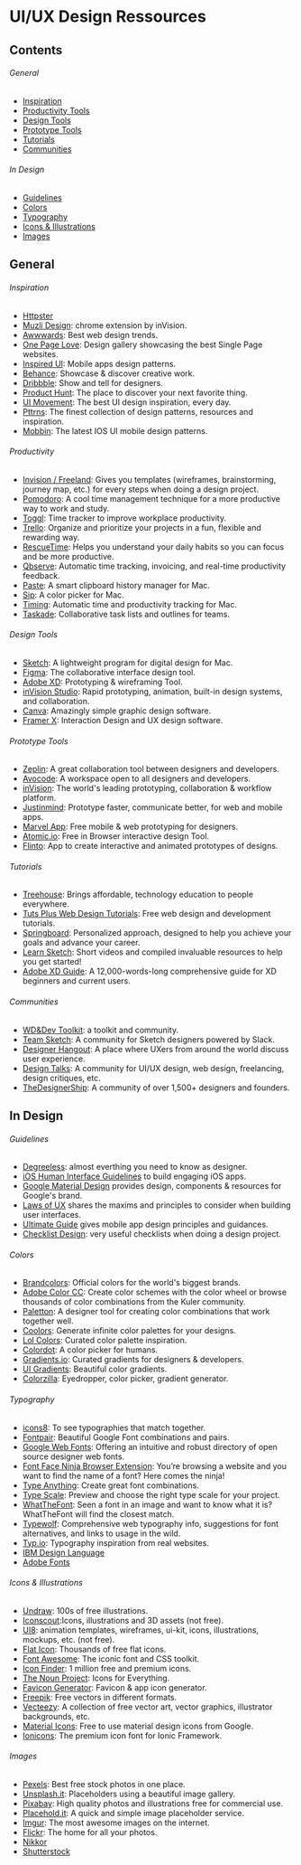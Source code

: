 # UI/UX Design Ressources

## Contents

###### General

- [Inspiration](#inspiration)
- [Productivity Tools](#productivity-tools)
- [Design Tools](#design-tools)
- [Prototype Tools](#prototype-tools)
- [Tutorials](#tutorials)
- [Communities](#communities)

###### In Design

- [Guidelines](#guidelines)
- [Colors](#colors)
- [Typography](#typography)
- [Icons & Illustrations](#icons-&-Illustrations)
- [Images](#images)

## General

###### Inspiration

- [Httpster](https://httpster.net/2020/nov/)
- [Muzli Design](https://httpster.net/2020/nov/): chrome extension by inVision.
- [Awwwards](http://awwwards.com): Best web design trends.
- [One Page Love](http://onepagelove.com): Design gallery showcasing the best Single Page websites.
- [Inspired UI](http://inspired-ui.com/): Mobile apps design patterns.
- [Behance](http://behance.net): Showcase & discover creative work.
- [Dribbble](http://dribbble.com): Show and tell for designers.
- [Product Hunt](http://producthunt.com): The place to discover your next favorite thing.
- [UI Movement](https://uimovement.com): The best UI design inspiration, every day.
- [Pttrns](http://pttrns.com/): The finest collection of design patterns, resources and inspiration.
- [Mobbin](https://mobbin.design/): The latest IOS UI mobile design patterns.

###### Productivity

- [Invision / Freeland](https://www.invisionapp.com/freehand/templates/role/designer): Gives you templates (wireframes, brainstorming, journey map, etc.) for every steps when doing a design project.
- [Pomodoro](http://tomato-timer.com): A cool time management technique for a more productive way to work and study.
- [Toggl](http://toggl.com): Time tracker to improve workplace productivity.
- [Trello](http://trello.com): Organize and prioritize your projects in a fun, flexible and rewarding way.
- [RescueTime](https://www.rescuetime.com): Helps you understand your daily habits so you can focus and be more productive.
- [Qbserve](https://qotoqot.com/qbserve/): Automatic time tracking, invoicing, and real-time productivity feedback.
- [Paste](http://pasteapp.me/): A smart clipboard history manager for Mac.
- [Sip](http://sipapp.io/): A color picker for Mac.
- [Timing](https://timingapp.com/): Automatic time and productivity tracking for Mac.
- [Taskade](https://taskade.com/): Collaborative task lists and outlines for teams.

###### Design Tools

- [Sketch](http://sketchapp.com): A lightweight program for digital design for Mac.
- [Figma](http://figma.com): The collaborative interface design tool.
- [Adobe XD](https://www.adobe.com/products/experience-design.html): Prototyping & wireframing Tool.
- [inVision Studio](https://www.invisionapp.com/studio): Rapid prototyping, animation, built-in design systems, and collaboration.
- [Canva](http://canva.com): Amazingly simple graphic design software.
- [Framer X](https://framer.com/): Interaction Design and UX design software.

###### Prototype Tools

- [Zeplin](https://zeplin.io/): A great collaboration tool between designers and developers.
- [Avocode](https://avocode.com/): A workspace open to all designers and developers.
- [inVision](https://www.invisionapp.com/): The world's leading prototyping, collaboration & workflow platform.
- [Justinmind](http://justinmind.com): Prototype faster, communicate better, for web and mobile apps.
- [Marvel App](https://marvelapp.com/): Free mobile & web prototyping for designers.
- [Atomic.io](https://atomic.io/): Free in Browser interactive design Tool.
- [Flinto](https://www.flinto.com/): App to create interactive and animated prototypes of designs.

###### Tutorials

- [Treehouse](https://teamtreehouse.com/tracks/web-design): Brings affordable, technology education to people everywhere.
- [Tuts Plus Web Design Tutorials](http://webdesign.tutsplus.com/): Free web design and development tutorials.
- [Springboard](https://www.springboard.com): Personalized approach, designed to help you achieve your goals and advance your career.
- [Learn Sketch](https://www.sketchapp.com/learn/): Short videos and compiled invaluable resources to help you get started!
- [Adobe XD Guide](https://www.xdguru.com/adobe-xd-guide/): A 12,000-words-long comprehensive guide for XD beginners and current users.

###### Communities

- [WD&Dev Toolkit](https://toolkit.webwide.io/): a toolkit and community.
- [Team Sketch](http://teamsketch.io): A community for Sketch designers powered by Slack.
- [Designer Hangout](https://www.designerhangout.co): A place where UXers from around the world discuss user experience.
- [Design Talks](https://docs.google.com/forms/d/e/1FAIpQLSeKT_LC8kKTzJ4JjmgVQVpfl24i1qBkjJ7TYyQcNHL7fBQkYQ/viewform?c=0&w=1): A community for UI/UX design, web design, freelancing, design critiques, etc.
- [TheDesignerShip](http://thedesignership.com/): A community of over 1,500+ designers and founders.

## In Design

###### Guidelines

- [Degreeless](https://www.degreeless.design/): almost everthing you need to know as designer.
- [iOS Human Interface Guidelines](https://developer.apple.com/ios/human-interface-guidelines/) to build engaging iOS apps.
- [Google Material Design](https://material.google.com/) provides design, components & resources for Google's brand.
- [Laws of UX](https://lawsofux.com/) shares the maxims and principles to consider when building user interfaces.
- [Ultimate Guide](https://www.moveoapps.com/ultimate-guide-to-mobile-app-design-principles) gives mobile app design principles and guidances.
- [Checklist Design](https://www.checklist.design/): very useful checklists when doing a design project.

###### Colors

- [Brandcolors](https://brandcolors.net/): Official colors for the world's biggest brands.
- [Adobe Color CC](https://color.adobe.com/): Create color schemes with the color wheel or browse thousands of color combinations from the Kuler community.
- [Paletton](http://paletton.com): A designer tool for creating color combinations that work together well.
- [Coolors](https://coolors.co/): Generate infinite color palettes for your designs.
- [Lol Colors](http://www.lolcolors.com/): Curated color palette inspiration.
- [Colordot](https://color.hailpixel.com/): A color picker for humans.
- [Gradients.io](http://www.gradients.io/): Curated gradients for designers & developers.
- [UI Gradients](http://uigradients.com/): Beautiful color gradients.
- [Colorzilla](http://colorzilla.com): Eyedropper, color picker, gradient generator.

###### Typography

- [icons8](https://icons8.com/fonts/open-sans/helvetica): To see typographies that match together.
- [Fontpair](http://fontpair.co): Beautiful Google Font combinations and pairs.
- [Google Web Fonts](http://fonts.google.com): Offering an intuitive and robust directory of open source designer web fonts.
- [Font Face Ninja Browser Extension](http://fontface.ninja/): You’re browsing a website and you want to find the name of a font? Here comes the ninja!
- [Type Anything](https://typeanything.io/): Create great font combinations.
- [Type Scale](http://type-scale.com/): Preview and choose the right type scale for your project.
- [WhatTheFont](https://www.myfonts.com/WhatTheFont/): Seen a font in an image and want to know what it is? WhatTheFont will find the closest match.
- [Typewolf](https://www.typewolf.com/): Comprehensive web typography info, suggestions for font alternatives, and links to usage in the wild.
- [Typ.io](http://typ.io/): Typography inspiration from real websites.
- [IBM Design Language](https://www.ibm.com/design/language/)
- [Adobe Fonts](https://fonts.adobe.com/fonts?browse_mode=default&tag=luxury)

###### Icons & Illustrations

- [Undraw](https://undraw.co/illustrations): 100s of free illustrations.
- [Iconscout](https://iconscout.com/):Icons, illustrations and 3D assets (not free).
- [UI8](https://ui8.net/products/all-access-pass): animation templates, wireframes, ui-kit, icons, illustrations, mockups, etc. (not free). 
- [Flat Icon](http://flaticon.com): Thousands of free flat icons.
- [Font Awesome](http://fontawesome.io): The iconic font and CSS toolkit.
- [Icon Finder](http://iconfinder.com): 1 million free and premium icons.
- [The Noun Project](https://thenounproject.com/): Icons for Everything.
- [Favicon Generator](http://www.favicon-generator.org/): Favicon & app icon generator.
- [Freepik](http://freepik.com): Free vectors in different formats.
- [Vecteezy](http://vecteezy.com): A collection of free vector art, vector graphics, illustrator backgrounds, etc.
- [Material Icons](https://material.io/icons/): Free to use material design icons from Google.
- [Ionicons](http://ionicons.com/): The premium icon font for Ionic Framework.

###### Images

- [Pexels](https://pexels.com): Best free stock photos in one place.
- [Unsplash.it](https://unsplash.com/): Placeholders using a beautiful image gallery.
- [Pixabay](https://pixabay.com/): High quality photos and illustrations free for commercial use.
- [Placehold.it](http://placehold.it): A quick and simple image placeholder service.
- [Imgur](http://imgur.com): The most awesome images on the internet.
- [Flickr](https://www.flickr.com): The home for all your photos.
- [Nikkor](https://www.flickr.com/photos/tags/nikkor)
- [Shutterstock](https://www.shutterstock.com/)
